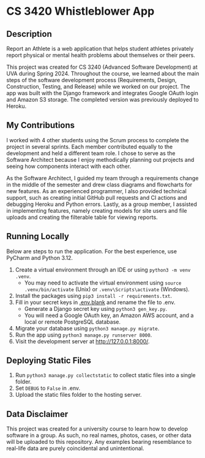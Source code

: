 # CS 3420 Whistleblower App

## Description

Report an Athlete is a web application that helps student athletes privately report physical or mental health problems
about themselves or their peers.

This project was created for CS 3240 (Advanced Software Development) at UVA during Spring 2024.
Throughout the course, we learned about the main steps of the software development process (Requirements, Design,
Construction, Testing, and Release) while we worked on our project.
The app was built with the Django framework and integrates Google OAuth login and Amazon S3 storage.
The completed version was previously deployed to Heroku.

## My Contributions

I worked with 4 other students using the Scrum process to complete the project in several sprints.
Each member contributed equally to the development and held a different team role.
I chose to serve as the Software Architect because I enjoy methodically planning out projects and seeing how
components interact with each other.

As the Software Architect, I guided my team through a requirements change in the middle of the semester and drew
class diagrams and flowcharts for new features.
As an experienced programmer, I also provided technical support, such as creating initial GitHub pull requests and
CI actions and debugging Heroku and Python errors.
Lastly, as a group member, I assisted in implementing features, namely creating models for site users and file uploads
and creating the filterable table for viewing reports.

## Running Locally

Below are steps to run the application. For the best experience, use PyCharm and Python 3.12.

1. Create a virtual environment through an IDE or using `python3 -m venv .venv`.
    - You may need to activate the virtual environment using `source .venv/bin/activate` (Unix) or
      `.venv\Scripts\activate` (Windows).
2. Install the packages using `pip3 install -r requirements.txt`.
3. Fill in your secret keys in [.env.blank](.env.blank) and rename the file to .env.
   - Generate a Django secret key using `python3 gen_key.py`.
   - You will need a Google OAuth key, an Amazon AWS account, and a local or remote PostgreSQL database.
4. Migrate your database using `python3 manage.py migrate`.
5. Run the app using `python3 manage.py runserver 8000`.
6. Visit the development server at http://127.0.0.1:8000/.

## Deploying Static Files

1. Run `python3 manage.py collectstatic` to collect static files into a single folder.
2. Set `DEBUG` to `False` in .env.
3. Upload the static files folder to the hosting server.

## Data Disclaimer

This project was created for a university course to learn how to develop software in a group.
As such, no real names, photos, cases, or other data will be uploaded to this repository.
Any examples bearing resemblance to real-life data are purely coincidental and unintentional.
